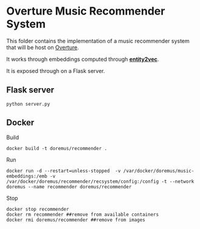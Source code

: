 Overture Music Recommender System
=================================

This folder contains the implementation of a music recommender system that will be host on [Overture](http://overture.doremus.org).

It works through embeddings computed through [__entity2vec__](https://github.com/MultimediaSemantics/entity2vec).

It is exposed through on a Flask server.

## Flask server

    python server.py

## Docker

Build

    docker build -t doremus/recommender .

Run

    docker run -d --restart=unless-stopped  -v /var/docker/doremus/music-embeddings:/emb -v /var/docker/doremus/recommender/recsystem/config:/config -t --network doremus --name recommender doremus/recommender


<!-- docker run -i -t -v  /Users/pasquale/git/recommender/recsystem/config:/config -v /Users/pasquale/git/music-embeddings:/emb -p 5000:5000 -t --name recommender doremus/recommender -->


Stop

    docker stop recommender
    docker rm recommender ##remove from available containers
    docker rmi doremus/recommender ##remove from images
